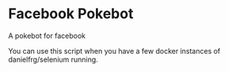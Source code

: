 # Facebook Pokebot
A pokebot for facebook

You can use this script when you have a few docker instances of danielfrg/selenium running.
